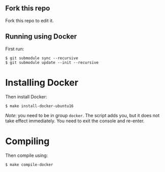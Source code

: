 ## Fork this repo

Fork this repo to edit it.

## Running using Docker

First run:

    $ git submodule sync --recursive
    $ git submodule update --init --recursive

# Installing Docker

Then install Docker:

    $ make install-docker-ubuntu16

*Note*: you need to be in group `docker`. The script adds you, but it does not take effect immediately. You need to exit the console and re-enter.

# Compiling

Then compile using:

    $ make compile-docker

